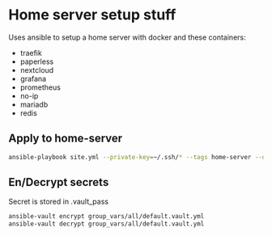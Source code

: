 # Home server setup stuff
Uses ansible to setup a home server with docker and these containers:
- traefik
- paperless
- nextcloud
- grafana
- prometheus
- no-ip
- mariadb
- redis

## Apply to home-server
```bash
ansible-playbook site.yml --private-key=~/.ssh/* --tags home-server --diff --limit proxmox_home_server
```


## En/Decrypt secrets
Secret is stored in .vault_pass
```bash
ansible-vault encrypt group_vars/all/default.vault.yml
ansible-vault decrypt group_vars/all/default.vault.yml
```
